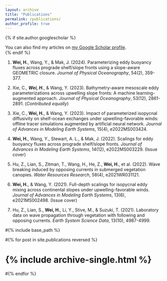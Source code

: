 ```yaml
---
layout: archive
title: "Publications"
permalink: /publications/
author_profile: true
---
```


{% if site.author.googlescholar %}
  <div class="wordwrap">You can also find my articles on <a href="{{site.author.googlescholar}}">my Google Scholar profile</a>.</div>
{% endif %}

1. __**Wei, H.**__, Wang, Y., & Mak, J. (2024). Parameterizing eddy buoyancy fluxes across prograde shelf/slope fronts using a slope-aware GEOMETRIC closure. _Journal of Physical Oceanography_, 54(2), 359-377.

2. Xie, C.*, __**Wei, H.**__*, & Wang, Y. (2023). Bathymetry-aware mesoscale eddy parameterizations across upwelling slope fronts: A machine learning-augmented approach. _Journal of Physical Oceanography_, 53(12), 2861-2891. (*Contributed equally*)

3. Xie, C., __**Wei, H.**__, & Wang, Y. (2023). Impact of parameterized isopycnal diffusivity on shelf-ocean exchanges under upwelling-favorable winds: offline tracer simulations augmented by artificial neural network. _Journal of Advances in Modeling Earth Systems_, 15(4), e2022MS003424.

4. __**Wei, H.**__, Wang, Y., Stewart, A. L., & Mak, J. (2022). Scalings for eddy buoyancy fluxes across prograde shelf/slope fronts. _Journal of Advances in Modeling Earth Systems_, 14(12), e2022MS003229. (Issue cover)

5. Hu, Z., Lian, S., Zitman, T., Wang, H., He, Z., __**Wei, H.**__, et al. (2022). Wave breaking induced by opposing currents in submerged vegetation canopies. _Water Resources Research_, 58(4), e2021WR031121.

6. __**Wei, H.**__, & Wang, Y. (2021). Full-depth scalings for isopycnal eddy mixing across continental slopes under upwelling-favorable winds. _Journal of Advances in Modeling Earth Systems_, 13(6), e2021MS002498. (Issue cover)

7. Hu, Z., Lian, S., __**Wei, H.**__, Li, Y., Stive, M., & Suzuki, T. (2021). Laboratory data on wave propagation through vegetation with following and opposing currents. _Earth System Science Data_, 13(10), 4987-4999.



#{% include base_path %}

#{% for post in site.publications reversed %}
#  {% include archive-single.html %}
#{% endfor %}
